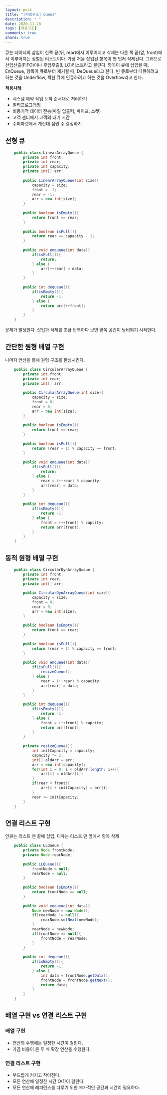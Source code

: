 ```yaml
---
layout: post
title: "[자료구조] Queue"
description: " "
date: 2020-11-28
tags: [자료구조]
comments: true
share: true
---
```



큐는 데이터의 삽입이 한쪽 끝(뒤, rear)에서 이루어지고 삭제는 다른 쪽 끝(앞, front)에서 이루어지는 정렬된 리스트이다. 가장 처음 삽입된 항목이 맨 먼저 삭제된다. 그러므로 선입선출(FIFO)이나 후입후출(LILO)리스트라고 불린다. 항목이 큐에 삽입될 때, EnQueue, 항목이 큐로부터 제거될 때, DeQueue라고 한다. 빈 큐로부터 디큐하려고 하는 것을 Underflow, 꽉찬 큐에 인큐하려고 하는 것을 Overflow라고 한다.

**적용사례**

- 시스템 예약 작업 도착 순서대로 처리하기
- 멀티프로그래밍
- 비동기적 데이터 전송(파일 입출력, 파이프, 소켓)
- 고객 센터에서 고객의 대기 시간
- 수퍼마켓에서 계산대 점원 수 결정하기

## 선형 큐
```java
    public class LinearArrayQueue {
    	private int front;
    	private int rear;
    	private int capacity;
    	private int[] arr;
    	
    	public LinearArrayQueue(int size){
    		capacity = size;
    		front = -1;
    		rear = -1;
    		arr = new int[size];
    	}
    	
    	public boolean isEmpty(){
    		return front == rear;
    	}
    
    	public boolean isFull(){
    		return rear == capacity - 1;
    	}
    
    	public void enqueue(int data){
    		if(isFull()){
    			return;
    		} else {
    			arr[++rear] = data;
    		}
    	}
    
    	public int dequeue(){
    		if(isEmpty()){
    			return -1;
    		} else {
    			return arr[++front];
    		}
    	}
    }
```
문제가 발생한다. 삽입과 삭제를 조금 반복하다 보면 앞쪽 공간이 낭비되기 시작한다.

## 간단한 원형 배열 구현

나머지 연산을 통해 원형 구조를 완성시킨다.
```java
    public class CircularArrayQueue {
    	private int front;
    	private int rear;
    	private int[] arr;
    	
    	public CircularArrayQueue(int size){
    		capacity = size;
    		front = 0;
    		rear = 0;
    		arr = new int[size];
    	}
    	
    	public boolean isEmpty(){
    		return front == rear;
    	}
    
    	public boolean isFull(){
    		return (rear + 1) % capacity == front;
    	}
    
    	public void enqueue(int data){
    		if(isFull()){
    			return;
    		} else {
    			rear = (++rear) % capacity;
    			arr[rear] = data;
    		}
    	}
    
    	public int dequeue(){
    		if(isEmpty()){
    			return -1;
    		} else {
    			front = (++front) % capcity;
    			return arr[front];
    		}
    	}
    }
```
## 동적 원형 배열 구현
```java
    public class CircularDynArrayQueue {
    	private int front;
    	private int rear;
    	private int[] arr;
    	
    	public CircularDynArrayQueue(int size){
    		capacity = size;
    		front = 0;
    		rear = 0;
    		arr = new int[size];
    	}
    	
    	public boolean isEmpty(){
    		return front == rear;
    	}
    
    	public boolean isFull(){
    		return (rear + 1) % capacity == front;
    	}
    
    	public void enqueue(int data){
    		if(isFull()){
    			resizeQueue();
    		} else {
    			rear = (++rear) % capacity;
    			arr[rear] = data;
    		}
    	}
    
    	public int dequeue(){
    		if(isEmpty()){
    			return -1;
    		} else {
    			front = (++front) % capcity;
    			return arr[front];
    		}
    	}
    
    	private resizeQueue(){
    		int initCapacity = capacity;
    		capacity *= 2;
    		int[] oldArr = arr;
    		arr = new int[capacity];
    		for(int i = 0; i < oldArr.length; i++){
    			arr[i] = oldArr[i];
    		}
    		if(rear < front){
    			arr[i + initCapacity] = arr[i];
    		}
    		rear += initCapacity;
    	}
    }
```
## 연결 리스트 구현
인큐는 리스트 맨 끝에 삽입, 디큐는 리스트 맨 앞에서 항목 삭제
```java
    public class LLQueue {
    	private Node frontNode;
    	private Node rearNode;
    	
    	public LLQueue(){
    		frontNode = null;
    		rearNode = null;
    	}
    	
    	public boolean isEmpty(){
    		return frontNode == null;
    	}
    
    	public void enqueue(int data){
    		Node newNode = new Node();
    		if(rearNode != null){
    			rearNode.setNext(newNode);
    		}
    		rearNode = newNode;
    		if(frontNode == null){
    			frontNode = rearNode;
    		}
    	}
    
    	public int dequeue(){
    		if(isEmpty()){
    			return -1;
    		} else {
    			int data = frontNode.getData();
    			frontNode = frontNode.getNext();
    			return data;
    		}
    	}
    }
```
## 배열 구현 vs 연결 리스트 구현

### 배열 구현

- 연산의 수행에는 일정한 시간이 걸린다.
- 가끔 비용이 큰 두 배 확장 연산을 수행한다.

### 연결 리스트 구현

- 부드럽게 커지고 작아진다.
- 모든 연산에 일정한 시간 O(1)이 걸린다.
- 모든 연산에 레퍼런스를 다루기 위한 부가적인 공간과 시간이 필요하다.
